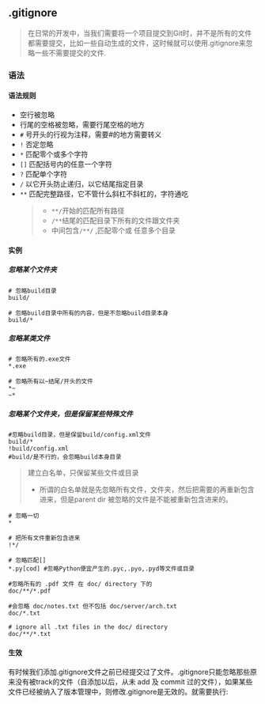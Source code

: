 ## .gitignore

> 在日常的开发中，当我们需要将一个项目提交到Git时，并不是所有的文件都需要提交，比如一些自动生成的文件，这时候就可以使用.gitignore来忽略一些不需要提交的文件.

### 语法

#### 语法规则

- 空行被忽略
- 行尾的空格被忽略，需要行尾空格的地方
- `#`   号开头的行视为注释，需要#的地方需要转义
- `!`   否定忽略
- `*`   匹配零个或多个字符
- `[]`  匹配括号内的任意一个字符
- `?`   匹配单个字符
- `/`   以它开头防止递归，以它结尾指定目录
- `**`  匹配完整路径，它不管什么斜杠不斜杠的，字符通吃
    > - `**/`开始的匹配所有路径
    > - `/**`结尾的匹配目录下所有的文件跟文件夹
    > - 中间包含`/**/` ,匹配零个或 任意多个目录


#### 实例

##### 忽略某个文件夹

```shell
# 忽略build目录
build/

# 忽略build目录中所有的内容，但是不忽略build目录本身
build/*
```

##### 忽略某类文件

```shell
# 忽略所有的.exe文件
*.exe

# 忽略所有以~结尾/开头的文件
*~
~*
```

##### 忽略某个文件夹，但是保留某些特殊文件

```shell
#忽略build目录，但是保留build/config.xml文件
build/*
!build/config.xml
#build/是不行的，会忽略build本身目录
```

> 建立白名单，只保留某些文件或目录
> * 所谓的白名单就是先忽略所有文件，文件夹，然后把需要的再重新包含进来，但是parent dir 被忽略的文件是不能被重新包含进来的。

```shell
# 忽略一切
*

# 把所有文件重新包含进来
!*/

# 忽略匹配[]
*.py[cod] #忽略Python便宜产生的.pyc,.pyo,.pyd等文件或目录

#忽略所有的 .pdf 文件 在 doc/ directory 下的
doc/**/*.pdf

#会忽略 doc/notes.txt 但不包括 doc/server/arch.txt
doc/*.txt

# ignore all .txt files in the doc/ directory
doc/**/*.txt

```

#### 生效

有时候我们添加.gitignore文件之前已经提交过了文件。.gitignore只能忽略那些原来没有被track的文件（自添加以后，从未 add 及 commit 过的文件），如果某些文件已经被纳入了版本管理中，则修改.gitignore是无效的。就需要执行:
